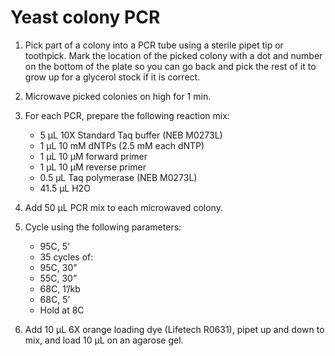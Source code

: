 # Yeast colony PCR

1. Pick part of a colony into a PCR tube using a sterile pipet tip or toothpick. Mark the location of the picked colony with a dot and number on the bottom of the plate so you can go back and pick the rest of it to grow up for a glycerol stock if it is correct.

2. Microwave picked colonies on high for 1 min.

3. For each PCR, prepare the following reaction mix:
    * 5 μL 10X Standard Taq buffer (NEB M0273L)
    * 1 μL 10 mM dNTPs (2.5 mM each dNTP)
    * 1 μL 10 μM forward primer
    * 1 μL 10 μM reverse primer
    * 0.5 μL Taq polymerase (NEB M0273L)
    * 41.5 μL H2O

4. Add 50 μL PCR mix to each microwaved colony.

5. Cycle using the following parameters:
    * 95C, 5’
    * 35 cycles of:
    * 95C, 30”
    * 55C, 30”
    * 68C, 1’/kb
    * 68C, 5’
    * Hold at 8C

6. Add 10 μL 6X orange loading dye (Lifetech R0631), pipet up and down to mix, and load 10 μL on an agarose gel.
